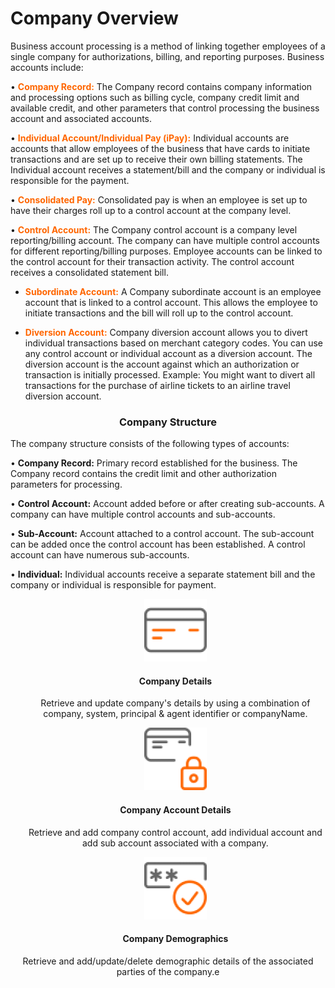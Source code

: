 # Company Overview

Business account processing is a method of linking together employees of a single company for authorizations, billing, and reporting purposes. Business accounts include:

• **<span style="color:#ff6600;">Company Record:</span>** The Company record contains company information and processing options such as billing cycle, company credit limit and available credit, and other parameters that control processing the business account and associated accounts.

•  **<span style="color:#ff6600;"> Individual Account/Individual Pay (iPay):</span>** Individual accounts are accounts that allow employees of the business that have cards to initiate transactions and are set up to receive their own billing statements. The Individual account receives a statement/bill and the company or individual is responsible for the payment.

• **<span style="color:#ff6600;">Consolidated Pay:</span>** Consolidated pay is when an employee is set up to have their charges roll up to a control account at the company level.

• **<span style="color:#ff6600;">Control Account:</span>** The Company control account is a company level reporting/billing account. The company can have multiple control accounts for different reporting/billing purposes. Employee accounts can be linked to the control account for their transaction activity. The control account receives a consolidated statement bill.

* **<span style="color:#ff6600;">Subordinate Account:</span>** A Company subordinate account is an employee account that is linked to a control account. This allows the employee to initiate transactions and the bill will roll up to the control account.

* **<span style="color:#ff6600;">Diversion Account:</span>** Company diversion account allows you to divert individual transactions based on merchant category codes. You can use any control account or individual account as a diversion account. The diversion account is the account against which an authorization or transaction is initially processed. Example: You might want to divert all transactions for the purchase of airline tickets to an airline travel diversion account.

 <h3 style="text-align: center">Company Structure</h3>

 The company structure consists of the following types of accounts:

•  **Company Record:** Primary record established for the business. The Company record contains the credit limit and other authorization parameters for processing.

•  **Control Account:** Account added before or after creating sub-accounts. A company can have multiple control accounts and sub-accounts.

•  **Sub-Account:** Account attached to a control account. The sub-account can be added once the control account has been established. A control account can have numerous sub-accounts.

•  **Individual:** Individual accounts receive a separate statement bill and the company or individual is responsible for payment.

<style>
.col-md-4 ul li {
    list-style: none;
}
</style>


<div class="row" style="text-align:center;" markdown=1>
<div class="col-md-4" markdown=1>
 



*   ![](assets/images/manage-card.png)
    
    #### Company Details
    
    Retrieve and update company's details by using a combination of company, system, principal & agent identifier or companyName.

</div>
<div class="col-md-4" markdown=1>

*   ![](assets/images/security-card.png)
    
    #### Company Account Details
    
    Retrieve and add company control account, add individual account and add sub account associated with a company.

</div>
<div class="col-md-4" markdown=1>

*   ![](assets/images/access-card.png)
    
    #### Company Demographics 

Retrieve and add/update/delete demographic details of the associated parties of the company.e
    
</div>
</div>

